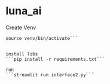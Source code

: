 # luna_ai

Create Venv
```python3 -m venv venv
source venv/bin/activate```


install libs
```pip install -r requirements.txt```

run
```streamlit run interface2.py```